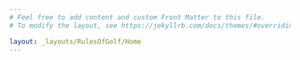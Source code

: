 ```yaml
---
# Feel free to add content and custom Front Matter to this file.
# To modify the layout, see https://jekyllrb.com/docs/themes/#overriding-theme-defaults

layout: _layouts/RulesOfGolf/Home
---
```

